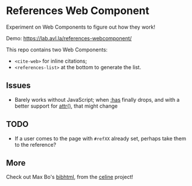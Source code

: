 # References Web Component

Experiment on Web Components to figure out how they work!

Demo: https://lab.avl.la/references-webcomponent/

This repo contains two Web Components:

* `<cite-web>` for inline citations;
* `<references-list>` at the bottom to generate the list.

## Issues

* Barely works without JavaScript; when [:has](https://developer.mozilla.org/en-US/docs/Web/CSS/:has)
finally drops, and with a better support for [attr()](https://developer.mozilla.org/en-US/docs/Web/CSS/attr()),
that might change

## TODO

* If a user comes to the page with `#refXX` already set, perhaps take them to the reference?

## More

Check out Max Bo's [bibhtml](https://maxbo.me/celine/bibhtml/), from the [celine](https://github.com/MaxwellBo/celine) project!
